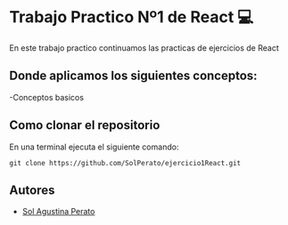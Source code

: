 # Trabajo Practico Nº1 de React 💻

En este trabajo practico continuamos las practicas de ejercicios de React

## Donde aplicamos los siguientes conceptos:

-Conceptos basicos


## Como clonar el repositorio
En una terminal ejecuta el siguiente comando:

   ```  
   git clone https://github.com/SolPerato/ejercicio1React.git
   ```

   ## Autores

   - [Sol Agustina Perato](https://github.com/SolPerato)